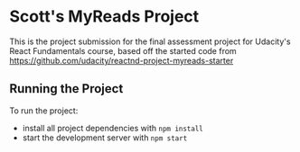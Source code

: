 # Scott's MyReads Project

This is the project submission for the final assessment project for Udacity's React Fundamentals course, based off the started code from https://github.com/udacity/reactnd-project-myreads-starter

## Running the Project

To run the project:

* install all project dependencies with `npm install`
* start the development server with `npm start`
